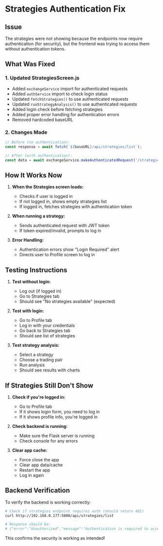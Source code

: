 # Strategies Authentication Fix

## Issue
The strategies were not showing because the endpoints now require authentication (for security), but the frontend was trying to access them without authentication tokens.

## What Was Fixed

### 1. **Updated StrategiesScreen.js**
- Added `exchangeService` import for authenticated requests
- Added `authService` import to check login status
- Updated `fetchStrategies()` to use authenticated requests
- Updated `runStrategyAnalysis()` to use authenticated requests
- Added login check before fetching strategies
- Added proper error handling for authentication errors
- Removed hardcoded baseURL

### 2. **Changes Made**
```javascript
// Before (no authentication):
const response = await fetch(`${baseURL}/api/strategies/list`);

// After (with authentication):
const data = await exchangeService.makeAuthenticatedRequest('/strategies/list', {}, 'GET');
```

## How It Works Now

1. **When the Strategies screen loads:**
   - Checks if user is logged in
   - If not logged in, shows empty strategies list
   - If logged in, fetches strategies with authentication token

2. **When running a strategy:**
   - Sends authenticated request with JWT token
   - If token expired/invalid, prompts to log in

3. **Error Handling:**
   - Authentication errors show "Login Required" alert
   - Directs user to Profile screen to log in

## Testing Instructions

1. **Test without login:**
   - Log out (if logged in)
   - Go to Strategies tab
   - Should see "No strategies available" (expected)

2. **Test with login:**
   - Go to Profile tab
   - Log in with your credentials
   - Go back to Strategies tab
   - Should see list of strategies

3. **Test strategy analysis:**
   - Select a strategy
   - Choose a trading pair
   - Run analysis
   - Should see results with charts

## If Strategies Still Don't Show

1. **Check if you're logged in:**
   - Go to Profile tab
   - If it shows login form, you need to log in
   - If it shows profile info, you're logged in

2. **Check backend is running:**
   - Make sure the Flask server is running
   - Check console for any errors

3. **Clear app cache:**
   - Force close the app
   - Clear app data/cache
   - Restart the app
   - Log in again

## Backend Verification

To verify the backend is working correctly:

```bash
# Check if strategies endpoint requires auth (should return 401)
curl http://192.168.0.177:5000/api/strategies/list

# Response should be:
# {"error":"Unauthorized","message":"Authentication is required to access this resource.","success":false}
```

This confirms the security is working as intended!